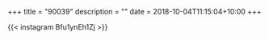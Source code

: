+++
title       = "90039"
description = ""
date        = 2018-10-04T11:15:04+10:00
+++

{{< instagram Bfu1ynEh1Zj >}}